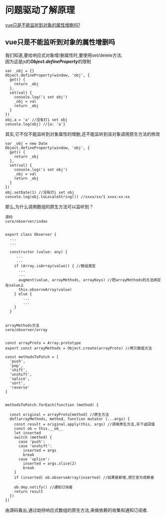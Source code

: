 # 问题驱动了解原理

<a href="#vue只是不能监听到对象的属性增删吗">vue只是不能监听到对象的属性增删吗?</a>

## vue只是不能监听到对象的属性增删吗
我们知道,要给响应式对象增/删属性时,要使用set/delete方法.   
因为这是js的***Object.defineProperty***的限制

```
var _obj = {}
Object.defineProperty(window, 'obj', {
  get() {
    return _obj
  },
  set(val) {
    console.log('i set obj')
    _obj = val
    return _obj
  }
})
obj.a = 'a' //没有打i set obj
console.log(obj) //{a: 'a'}
```

其实,它不仅不能监听到对象属性的增删,还不能监听到该对象调用原生方法的修改

```
var _obj = new Date
Object.defineProperty(window, 'obj', {
  get() {
    return _obj
  },
  set(val) {
    console.log('i set obj')
    _obj = val
    return _obj
  }
})
obj.setDate(1) //没有打i set obj
console.log(obj.toLocaleString()) //xxxx/xx/1 xxxx:xx:xx
```

那么,为什么调用数组的原生方法可以监听到？

```
源码
core/observer/index


export class Observer {
  ...
  ...

  constructor (value: any) {
	 ...
	 ...
    if (Array.isArray(value)) { //数组类型
      ...
      ...
      augment(value, arrayMethods, arrayKeys) //把arrayMethods的方法绑定在value上
      this.observeArray(value) 
    } else {
		...
		...
    }
  }
 
 
arrayMethods方法
core/observer/array


const arrayProto = Array.prototype
export const arrayMethods = Object.create(arrayProto) //拷贝数组方法

const methodsToPatch = [
  'push',
  'pop',
  'shift',
  'unshift',
  'splice',
  'sort',
  'reverse'
]


methodsToPatch.forEach(function (method) {

  const original = arrayProto[method] //原生方法
  def(arrayMethods, method, function mutator (...args) {
    const result = original.apply(this, args) //调用原生方法,存下返回值
    const ob = this.__ob__
    let inserted
    switch (method) {
      case 'push':
      case 'unshift':
        inserted = args
        break
      case 'splice':
        inserted = args.slice(2)
        break
    }
    if (inserted) ob.observeArray(inserted) //如果是新增,把它变为观察者

    ob.dep.notify() //通知订阅者
    return result
  })
})
```

由源码看出,通过劫持响应式数组的原生方法,来做依赖的收集和通知订阅者.